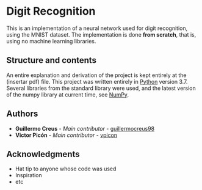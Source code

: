 # Digit Recognition

This is an implementation of a neural network used for digit recognition, using the MNIST dataset. The implementation is done **from scratch**, that is, using no machine learning libraries.

## Structure and contents
An entire explanation and derivation of the project is kept entirely at the (insertar pdf) file.
This project was written entirely in [Python](https://www.python.org/) version 3.7. Several libraries from the standard library were used, and the latest version of the numpy library at current time, see [NumPy](https://numpy.org/).

## Authors

* **Guillermo Creus** - *Main contributor* - [guillermocreus98](https://github.com/PurpleBooth)
* **Victor Picón** - *Main contributor* - [vpicon](https://gitlab.com/vpicon)

## Acknowledgments

* Hat tip to anyone whose code was used
* Inspiration
* etc
